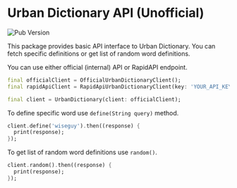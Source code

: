 # Urban Dictionary API (Unofficial)

![Pub Version](https://img.shields.io/pub/v/urbandictionary)

This package provides basic API interface to Urban Dictionary. You can fetch specific definitions or
get list of random word definitions.

You can use either official (internal) API or RapidAPI endpoint.

```dart
final officialClient = OfficialUrbanDictionaryClient();
final rapidApiClient = RapidApiUrbanDictionaryClient(key: 'YOUR_API_KEY');

final client = UrbanDictionary(client: officialClient);
```

To define specific word use `define(String query)` method.

```dart
client.define('wiseguy').then((response) {
  print(response);
});
```

To get list of random word definitions use `random()`.

```dart
client.random().then((response) {
  print(response);
});
```
